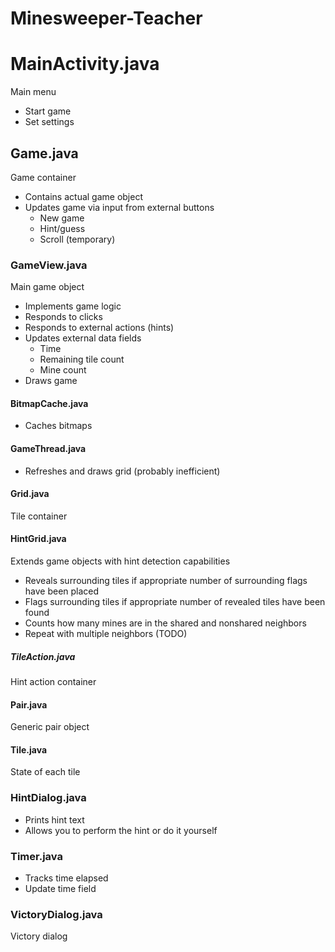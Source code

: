 Minesweeper-Teacher
===================

# MainActivity.java
Main menu
* Start game
* Set settings

## Game.java
Game container
* Contains actual game object
* Updates game via input from external buttons
  * New game
  * Hint/guess
  * Scroll (temporary)

### GameView.java
Main game object
* Implements game logic
* Responds to clicks
* Responds to external actions (hints)
* Updates external data fields
  * Time
  * Remaining tile count
  * Mine count
* Draws game

#### BitmapCache.java
* Caches bitmaps

#### GameThread.java
* Refreshes and draws grid (probably inefficient)

#### Grid.java
Tile container

#### HintGrid.java
Extends game objects with hint detection capabilities
* Reveals surrounding tiles if appropriate number of surrounding flags have been placed
* Flags surrounding tiles if appropriate number of revealed tiles have been found
* Counts how many mines are in the shared and nonshared neighbors
* Repeat with multiple neighbors (TODO)

##### TileAction.java
Hint action container

#### Pair.java
Generic pair object

#### Tile.java
State of each tile

### HintDialog.java
* Prints hint text
* Allows you to perform the hint or do it yourself

### Timer.java
* Tracks time elapsed
* Update time field

### VictoryDialog.java
Victory dialog
